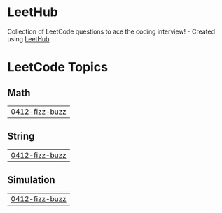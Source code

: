 # LeetHub
Collection of LeetCode questions to ace the coding interview! - Created using [LeetHub](https://github.com/QasimWani/LeetHub)

<!---LeetCode Topics Start-->
# LeetCode Topics
## Math
|  |
| ------- |
| [0412-fizz-buzz](https://github.com/yhc509/LeetHub/tree/master/0412-fizz-buzz) |
## String
|  |
| ------- |
| [0412-fizz-buzz](https://github.com/yhc509/LeetHub/tree/master/0412-fizz-buzz) |
## Simulation
|  |
| ------- |
| [0412-fizz-buzz](https://github.com/yhc509/LeetHub/tree/master/0412-fizz-buzz) |
<!---LeetCode Topics End-->